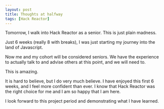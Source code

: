 ```yaml
---
layout: post
title: Thoughts at halfway
tags: [Hack Reactor]
---
```


Tomorrow, I walk into Hack Reactor as a senior.  This is just plain madness.

Just 6 weeks (really 8 with breaks), I was just starting my journey into the land of Javascript.

Now me and my cohort will be considered seniors.  We have the experience to actually talk to and advise others at this point, and we will need to.

This is amazing.  

<!--more-->

It is hard to believe, but I do very much believe.  I have enjoyed this first 6 weeks, and I feel more confident than ever.  I know that Hack Reactor was the right choice for me and I am so happy that I am here.

I look forward to this project period and demonstrating what I have learned.  


